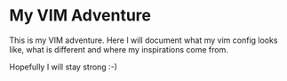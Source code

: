 My VIM Adventure
================

This is my VIM adventure. Here I will document what my vim config looks like,
what is different and where my inspirations come from.

Hopefully I will stay strong :-)
